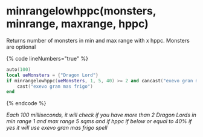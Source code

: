 # minrangelowhppc(monsters, minrange, maxrange, hppc)

Returns number of monsters in min and max range with x hppc. Monsters are optional

{% code lineNumbers="true" %}
```lua
auto(100)
local ueMonsters = {"Dragon Lord"}
if minrangelowhppc(ueMonsters, 1, 5, 40) >= 2 and cancast("exevo gran mas frigo") then
	cast("exevo gran mas frigo")
end
```
{% endcode %}

_Each 100 milliseconds, it will check if you have more than 2 Dragon Lords in min range 1 and max range 5 sqms and if hppc if below or equal to 40% if yes it will use exevo gran mas frigo spell_

